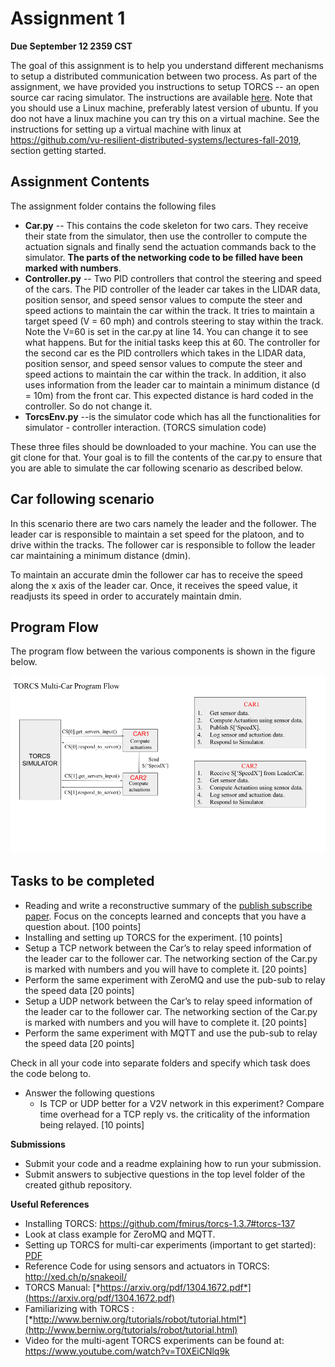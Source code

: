 # Assignment 1

**Due September 12 2359 CST**

The goal of this assignment is to help you understand different mechanisms to setup a distributed communication between two process. As part of the assignment, we have provided you instructions to setup TORCS -- an open source car racing simulator. The instructions are available [here](MultiCarSetupWithTorcs.pdf). Note that you should use a Linux machine, preferably latest version of ubuntu. If you doo not have a linux machine you can try this on a virtual machine. See the instructions for setting up a virtual machine with linux at https://github.com/vu-resilient-distributed-systems/lectures-fall-2019, section getting started.

## Assignment Contents

The assignment folder contains the following files

* **Car.py** -- This contains the code skeleton for two cars. They receive their state from the simulator, then use the controller to compute the actuation signals and finally send the actuation commands back to the simulator. **The parts of the networking code to be filled have been marked with numbers**. 
* **Controller.py** -- Two PID controllers that control the steering and speed of the cars. The PID controller of the leader car  takes in the LIDAR data, position sensor, and speed sensor values to compute the steer and speed actions to maintain the car within the
track. It tries to maintain a  target speed (V = 60 mph) and controls steering to stay within the track. Note the V=60 is set in the car.py at line 14. You can change it to see what happens. But for the initial tasks keep this at 60. The controller for the second car
es the  PID controllers which takes in the LIDAR data, position sensor, and speed sensor values to compute the steer and speed actions to maintain the car within the track. In addition, it also uses information from the leader car to maintain a minimum distance (d = 10m) from the front car. This expected distance is hard coded in the controller. So do not change it.
* **TorcsEnv.py** --is the simulator code which has all the functionalities for simulator - controller interaction. (TORCS simulation code)

These three files should be downloaded to your machine. You can use the git clone for that. Your goal is to fill the contents of the car.py to ensure that you are able to simulate the car following scenario as described below.

## Car following scenario

In this scenario there are two cars namely the leader and the follower. The
leader car is responsible to maintain a set speed for the platoon, and
to drive within the tracks. The follower car is responsible to follow
the leader car maintaining a minimum distance (dmin).

To maintain an accurate dmin the follower car has to receive
the speed along the x axis of the leader car. Once, it receives the speed
value, it readjusts its speed in order to accurately maintain dmin.

## Program Flow

The program flow between the various components is shown in the figure below.

![Program Flow](https://github.com/vu-resilient-distributed-systems/assignment-1-fall-19/blob/master/ProgramFlow.png)


## Tasks to be completed

-   Reading and write a reconstructive summary of the [publish subscribe paper](https://github.com/vu-resilient-distributed-systems/lectures-fall-2019/blob/master/Module-2-MiddlewareAndBackend/reading/TheManyFacesOfPublishSubscribe.pdf). Focus on the concepts learned and concepts that you have a question about.  [100 points]
-  Installing and setting up TORCS for the experiment. \[10 points\]
-  Setup a TCP network between the Car’s to relay speed information of the leader car to the follower car. The networking section of the Car.py is marked with numbers and you will have to complete it. \[20 points\]
-  Perform the same experiment with ZeroMQ and use the pub-sub to relay the speed data \[20 points\]
-  Setup a UDP network between the Car’s to relay speed information of the leader car to the follower car. The networking section of the Car.py is marked with numbers and you will have to complete it. \[20 points\]
-  Perform the same experiment with MQTT and use the pub-sub to relay the speed data \[20 points\] 

Check in all your code into separate folders and specify which task does the code belong to.

-  Answer the following questions
    -   Is TCP or UDP better for a V2V network in this experiment?
        Compare time overhead for a TCP reply vs. the criticality of the
        information being relayed. \[10 points\]

**Submissions**

-   Submit your code and a readme explaining how to run your submission.
-   Submit answers to subjective questions in the top level folder of the created github repository.


**Useful References**

-   Installing TORCS: https://github.com/fmirus/torcs-1.3.7#torcs-137
-   Look at class example for ZeroMQ and MQTT.
-   Setting up TORCS for multi-car experiments (important to get started): [PDF](https://github.com/vu-resilient-distributed-systems/assignment-1-fall-19/blob/master/Setting%20Up%20Multi-Car%20Experiments%20with%20TORCS.pdf)
-   Reference Code for using sensors and actuators in TORCS: http://xed.ch/p/snakeoil/
-   TORCS Manual:
    [*https://arxiv.org/pdf/1304.1672.pdf*](https://arxiv.org/pdf/1304.1672.pdf)
-   Familiarizing with TORCS :
    [*http://www.berniw.org/tutorials/robot/tutorial.html*](http://www.berniw.org/tutorials/robot/tutorial.html)
- Video for the multi-agent TORCS experiments can be found at: <https://www.youtube.com/watch?v=T0XEiCNlq9k>
